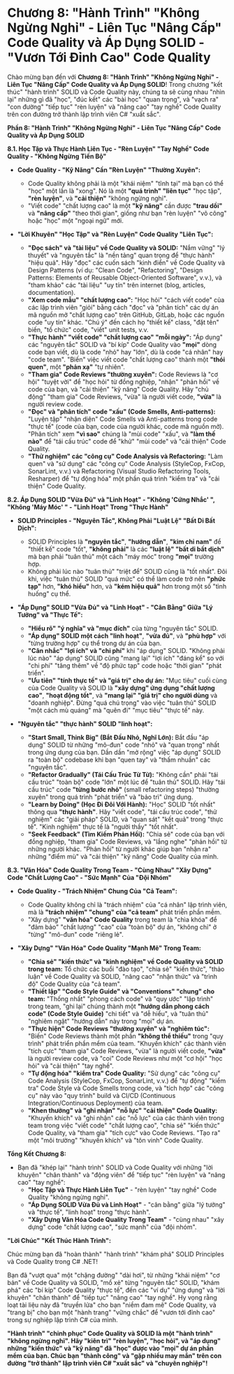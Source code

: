 # Chương 8: "Hành Trình" "Không Ngừng Nghỉ" - Liên Tục "Nâng Cấp" Code Quality và Áp Dụng SOLID - "Vươn Tới Đỉnh Cao" Code Quality

Chào mừng bạn đến với **Chương 8: "Hành Trình" "Không Ngừng Nghỉ" - Liên Tục "Nâng Cấp" Code Quality và Áp Dụng SOLID**! Trong chương "kết thúc" "hành trình" SOLID và Code Quality này, chúng ta sẽ cùng nhau "nhìn lại" những gì đã "học", "đúc kết" các "bài học" "quan trọng", và "vạch ra" "con đường" "tiếp tục" "rèn luyện" và "nâng cao" "tay nghề" Code Quality trên con đường trở thành lập trình viên C# "xuất sắc".

**Phần 8: "Hành Trình" "Không Ngừng Nghỉ" - Liên Tục "Nâng Cấp" Code Quality và Áp Dụng SOLID**

**8.1. Học Tập và Thực Hành Liên Tục - "Rèn Luyện" "Tay Nghề" Code Quality - "Không Ngừng Tiến Bộ"**

-   **Code Quality - "Kỹ Năng" Cần "Rèn Luyện" "Thường Xuyên":**

    -   Code Quality không phải là một "khái niệm" "tĩnh tại" mà bạn có thể "học" một lần là "xong". Nó là một **"quá trình" "liên tục"** "học tập", **"rèn luyện"**, và **"cải thiện"** "không ngừng nghỉ".
    -   "Viết code" "chất lượng cao" là một **"kỹ năng"** cần được **"trau dồi"** và **"nâng cấp"** "theo thời gian", giống như bạn "rèn luyện" "võ công" hoặc "học" một "ngoại ngữ" mới.

-   **"Lời Khuyên" "Học Tập" và "Rèn Luyện" Code Quality "Liên Tục":**

    -   **"Đọc sách" và "tài liệu" về Code Quality và SOLID:** "Nắm vững" "lý thuyết" và "nguyên tắc" là "nền tảng" quan trọng để "thực hành" "hiệu quả". Hãy "đọc" các cuốn sách "kinh điển" về Code Quality và Design Patterns (ví dụ: "Clean Code", "Refactoring", "Design Patterns: Elements of Reusable Object-Oriented Software", v.v.), và "tham khảo" các "tài liệu" "uy tín" trên internet (blog, articles, documentation).
    -   **"Xem code mẫu" "chất lượng cao":** "Học hỏi" "cách viết code" của các lập trình viên "giỏi" bằng cách "đọc" và "phân tích" các dự án mã nguồn mở "chất lượng cao" trên GitHub, GitLab, hoặc các nguồn code "uy tín" khác. "Chú ý" đến cách họ "thiết kế" class, "đặt tên" biến, "tổ chức" code, "viết" unit tests, v.v.
    -   **"Thực hành" "viết code" "chất lượng cao" "mỗi ngày":** "Áp dụng" các "nguyên tắc" SOLID và "bí kíp" Code Quality vào **"mọi"** dòng code bạn viết, dù là code "nhỏ" hay "lớn", dù là code "cá nhân" hay "code team". "Biến" việc viết code "chất lượng cao" thành một **"thói quen"**, một **"phản xạ"** "tự nhiên".
    -   **"Tham gia" Code Reviews "thường xuyên":** Code Reviews là "cơ hội" "tuyệt vời" để "học hỏi" từ đồng nghiệp, "nhận" "phản hồi" về code của bạn, và "cải thiện" "kỹ năng" Code Quality. Hãy "chủ động" "tham gia" Code Reviews, "vừa" là người viết code, **"vừa"** là người review code.
    -   **"Đọc" và "phân tích" code "xấu" (Code Smells, Anti-patterns):** "Luyện tập" "nhận diện" Code Smells và Anti-patterns trong code "thực tế" (code của bạn, code của người khác, code mã nguồn mở). "Phân tích" xem **"vì sao"** chúng là "mùi code" "xấu", và **"làm thế nào"** để "tái cấu trúc" code để "khử" "mùi code" và "cải thiện" Code Quality.
    -   **"Thử nghiệm" các "công cụ" Code Analysis và Refactoring:** "Làm quen" và "sử dụng" các "công cụ" Code Analysis (StyleCop, FxCop, SonarLint, v.v.) và Refactoring (Visual Studio Refactoring Tools, Resharper) để "tự động hóa" một phần quá trình "kiểm tra" và "cải thiện" Code Quality.

**8.2. Áp Dụng SOLID "Vừa Đủ" và "Linh Hoạt" - "Không 'Cứng Nhắc' ", "Không 'Máy Móc' " - "Linh Hoạt" Trong "Thực Hành"**

-   **SOLID Principles - "Nguyên Tắc", Không Phải "Luật Lệ" "Bất Di Bất Dịch":**

    -   SOLID Principles là **"nguyên tắc"**, **"hướng dẫn"**, **"kim chỉ nam"** để "thiết kế" code "tốt", **"không phải"** là các **"luật lệ" "bất di bất dịch"** mà bạn phải "tuân thủ" một cách "máy móc" trong **"mọi"** trường hợp.
    -   Không phải lúc nào "tuân thủ" "triệt để" SOLID cũng là "tốt nhất". Đôi khi, việc "tuân thủ" SOLID "quá mức" có thể làm code trở nên **"phức tạp"** hơn, **"khó hiểu"** hơn, và **"kém hiệu quả"** hơn trong một số "tình huống" cụ thể.

-   **"Áp Dụng" SOLID "Vừa Đủ" và "Linh Hoạt" - "Cân Bằng" Giữa "Lý Tưởng" và "Thực Tế":**

    -   **"Hiểu rõ" "ý nghĩa" và "mục đích"** của từng "nguyên tắc" SOLID.
    -   **"Áp dụng" SOLID một cách "linh hoạt"**, **"vừa đủ"**, và **"phù hợp"** với "từng trường hợp" cụ thể trong dự án của bạn.
    -   **"Cân nhắc" "lợi ích" và "chi phí"** khi "áp dụng" SOLID. "Không phải lúc nào" "áp dụng" SOLID cũng "mang lại" "lợi ích" "đáng kể" so với "chi phí" "tăng thêm" về "độ phức tạp" code hoặc "thời gian" "phát triển".
    -   **"Ưu tiên" "tính thực tế" và "giá trị" cho dự án:** "Mục tiêu" cuối cùng của Code Quality và SOLID là **"xây dựng" ứng dụng "chất lượng cao"**, **"hoạt động tốt"**, và **"mang lại" "giá trị" cho người dùng** và "doanh nghiệp". Đừng "quá chú trọng" vào việc "tuân thủ" SOLID "một cách mù quáng" mà "quên đi" "mục tiêu" "thực tế" này.

-   **"Nguyên tắc" "thực hành" SOLID "linh hoạt":**

    -   **"Start Small, Think Big" (Bắt Đầu Nhỏ, Nghĩ Lớn):** Bắt đầu "áp dụng" SOLID từ những "mô-đun" code "nhỏ" và "quan trọng" nhất trong ứng dụng của bạn. Dần dần "mở rộng" việc "áp dụng" SOLID ra "toàn bộ" codebase khi bạn "quen tay" và "thấm nhuần" các "nguyên tắc".
    -   **"Refactor Gradually" (Tái Cấu Trúc Từ Từ):** "Không cần" phải "tái cấu trúc" "toàn bộ" code "lớn" một lúc để "tuân thủ" SOLID. Hãy "tái cấu trúc" code **"từng bước nhỏ"** (small refactoring steps) "thường xuyên" trong quá trình "phát triển" và "bảo trì" ứng dụng.
    -   **"Learn by Doing" (Học Đi Đôi Với Hành):** "Học" SOLID "tốt nhất" thông qua **"thực hành"**. Hãy "viết code", "tái cấu trúc code", "thử nghiệm" các "giải pháp" SOLID, và "quan sát" "kết quả" trong "thực tế". "Kinh nghiệm" thực tế là "người thầy" "tốt nhất".
    -   **"Seek Feedback" (Tìm Kiếm Phản Hồi):** "Chia sẻ" code của bạn với đồng nghiệp, "tham gia" Code Reviews, và "lắng nghe" "phản hồi" từ những người khác. "Phản hồi" từ người khác giúp bạn "nhận ra" những "điểm mù" và "cải thiện" "kỹ năng" Code Quality của mình.

**8.3. "Văn Hóa" Code Quality Trong Team - "Cùng Nhau" "Xây Dựng" Code "Chất Lượng Cao" - "Sức Mạnh" Của "Đội Nhóm"**

-   **Code Quality - "Trách Nhiệm" Chung Của "Cả Team":**

    -   Code Quality không chỉ là "trách nhiệm" của "cá nhân" lập trình viên, mà là **"trách nhiệm" "chung" của "cả team"** phát triển phần mềm.
    -   "Xây dựng" **"văn hóa" Code Quality** trong team là "chìa khóa" để "đảm bảo" "chất lượng" "cao" của "toàn bộ" dự án, "không chỉ" ở "từng" "mô-đun" code "riêng lẻ".

-   **"Xây Dựng" "Văn Hóa" Code Quality "Mạnh Mẽ" Trong Team:**

    -   **"Chia sẻ" "kiến thức" và "kinh nghiệm" về Code Quality và SOLID trong team:** Tổ chức các buổi "đào tạo", "chia sẻ" "kiến thức", "thảo luận" về Code Quality và SOLID, "nâng cao" "nhận thức" và "trình độ" Code Quality của "cả team".
    -   **"Thiết lập" "Code Style Guide" và "Conventions" "chung" cho team:** "Thống nhất" "phong cách code" và "quy ước" "lập trình" trong team, "ghi lại" chúng thành một **"hướng dẫn phong cách code" (Code Style Guide)** "chi tiết" và "dễ hiểu", và "tuân thủ" "nghiêm ngặt" "hướng dẫn" này trong "mọi" dự án.
    -   **"Thực hiện" Code Reviews "thường xuyên" và "nghiêm túc":** "Biến" Code Reviews thành một phần **"không thể thiếu"** trong "quy trình" phát triển phần mềm của team. "Khuyến khích" các thành viên "tích cực" "tham gia" Code Reviews, "vừa" là người viết code, **"vừa"** là người review code, và "coi" Code Reviews như một "cơ hội" "học hỏi" và "cải thiện" "tay nghề".
    -   **"Tự động hóa" "kiểm tra" Code Quality:** "Sử dụng" các "công cụ" Code Analysis (StyleCop, FxCop, SonarLint, v.v.) để "tự động" "kiểm tra" Code Style và Code Smells trong code, và "tích hợp" các "công cụ" này vào "quy trình" build và CI/CD (Continuous Integration/Continuous Deployment) của team.
    -   **"Khen thưởng" và "ghi nhận" "nỗ lực" "cải thiện" Code Quality:** "Khuyến khích" và "ghi nhận" các "nỗ lực" của các thành viên trong team trong việc "viết code" "chất lượng cao", "chia sẻ" "kiến thức" Code Quality, và "tham gia" "tích cực" vào Code Reviews. "Tạo ra" một "môi trường" "khuyến khích" và "tôn vinh" Code Quality.

**Tổng Kết Chương 8:**

-   Bạn đã "khép lại" "hành trình" SOLID và Code Quality với những "lời khuyên" "chân thành" và "động viên" để "tiếp tục" "rèn luyện" và "nâng cao" "tay nghề":
    -   **"Học Tập và Thực Hành Liên Tục"** - "rèn luyện" "tay nghề" Code Quality "không ngừng nghỉ".
    -   **"Áp Dụng SOLID Vừa Đủ và Linh Hoạt"** - "cân bằng" giữa "lý tưởng" và "thực tế", "linh hoạt" trong "thực hành".
    -   **"Xây Dựng Văn Hóa Code Quality Trong Team"** - "cùng nhau" "xây dựng" code "chất lượng cao", "sức mạnh" của "đội nhóm".

**"Lời Chúc" "Kết Thúc Hành Trình":**

Chúc mừng bạn đã "hoàn thành" "hành trình" "khám phá" SOLID Principles và Code Quality trong C# .NET!

Bạn đã "vượt qua" một "chặng đường" "dài hơi", từ những "khái niệm" "cơ bản" về Code Quality và SOLID, "mổ xẻ" từng "nguyên tắc" SOLID, "khám phá" các "bí kíp" Code Quality "thực tế", đến các "ví dụ" "ứng dụng" và "lời khuyên" "chân thành" để "tiếp tục" "nâng cao" "tay nghề". Hy vọng rằng loạt tài liệu này đã "truyền lửa" cho bạn "niềm đam mê" Code Quality, và "trang bị" cho bạn một "hành trang" "vững chắc" để "vươn tới đỉnh cao" trong sự nghiệp lập trình C# của mình.

**"Hành trình" "chinh phục" Code Quality và SOLID là một "hành trình" "không ngừng nghỉ". Hãy "kiên trì" "rèn luyện", "học hỏi", và "áp dụng" những "kiến thức" và "kỹ năng" đã "học" được vào "mọi" dự án phần mềm của bạn. Chúc bạn "thành công" và "gặp nhiều may mắn" trên con đường "trở thành" lập trình viên C# "xuất sắc" và "chuyên nghiệp"!**


